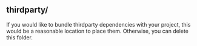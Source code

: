 ## thirdparty/
If you would like to bundle thirdparty dependencies with your project, this would be a reasonable location to place them. Otherwise, you can delete this folder.
